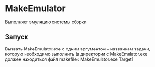 # MakeEmulator
Выполняет эмуляцию системы сборки

## Запуск
Вызвать MakeEmulator.exe с одним аргументом - названием задачи, которую необходимо выполнить (в директории с MakeEmulator.exe должен находиться файл makefile):
MakeEmulator.exe Target1
